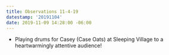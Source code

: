 ```yaml
---
title: Observations 11-4-19
datestamp: '20191104'
date: 2019-11-09 14:28:00 -06:00
---
```


- Playing drums for Casey (Case Oats) at Sleeping Village to a heartwarmingly attentive audience!
